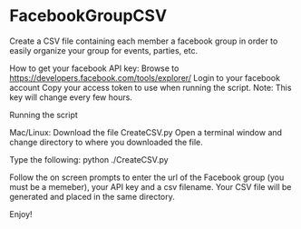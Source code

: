 FacebookGroupCSV
================

Create a CSV file containing each member a facebook group in order to easily organize your group for events, parties, etc.


How to get your facebook API key:
Browse to https://developers.facebook.com/tools/explorer/
Login to your facebook account
Copy your access token to use when running the script. Note: This key will change every few hours.

Running the script

Mac/Linux:
Download the file CreateCSV.py
Open a terminal window and change directory to where you downloaded the file. 

Type the following:
python ./CreateCSV.py

Follow the on screen prompts to enter the url of the Facebook group (you must be a memeber), your API key and a csv filename.
Your CSV file will be generated and placed in the same directory.

Enjoy!
